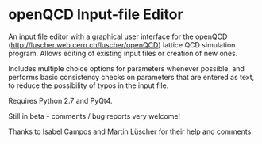 # openQCD Input-file Editor
An input file editor with a graphical user interface for the openQCD (http://luscher.web.cern.ch/luscher/openQCD) lattice QCD simulation program. Allows editing of existing input files or creation of new ones.

Includes multiple choice options for parameters whenever possible, and performs basic consistency checks on parameters that are entered as text, to reduce the possibility of typos in the input file.

Requires Python 2.7 and PyQt4.

Still in beta - comments / bug reports very welcome!

Thanks to Isabel Campos and Martin Lüscher for their help and comments.
